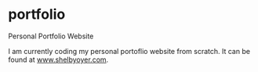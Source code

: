 # portfolio
Personal Portfolio Website

I am currently coding my personal portoflio website from scratch. It can be found at www.shelbyoyer.com.

